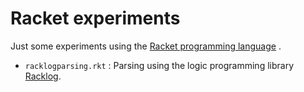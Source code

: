 # Racket experiments

Just some experiments using the [Racket programming language](https://racket-lang.org/) .

- `racklogparsing.rkt` : Parsing using the logic programming library [Racklog](http://docs.racket-lang.org/racklog/).
